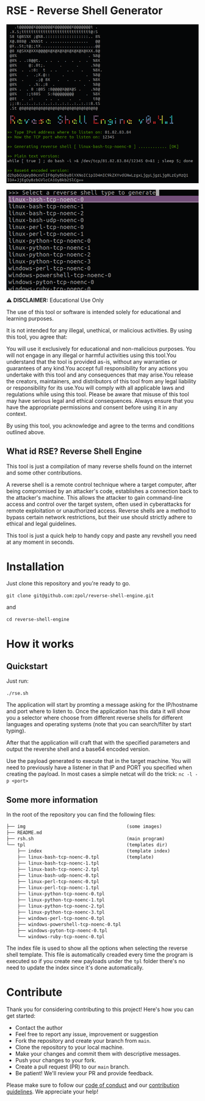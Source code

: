 # RSE - Reverse Shell Generator

![RSE-screenshot-1](img/rse-screenshot-1.png)

![RSE-screenshot-1](img/rse-screenshot-2.png)


⚠️ **DISCLAIMER:** Educational Use Only

The use of this tool or software is intended solely for educational and learning purposes. 

It is not intended for any illegal, unethical, or malicious activities. By using this tool, you agree that:

You will use it exclusively for educational and non-malicious purposes. You will not engage in any illegal or harmful activities using this tool.You understand that the tool is provided as-is, without any warranties or guarantees of any kind.You accept full responsibility for any actions you undertake with this tool and any consequences that may arise.You release the creators, maintainers, and distributors of this tool from any legal liability or responsibility for its use.You will comply with all applicable laws and regulations while using this tool. Please be aware that misuse of this tool may have serious legal and ethical consequences. Always ensure that you have the appropriate permissions and consent before using it in any context.

By using this tool, you acknowledge and agree to the terms and conditions outlined above.

## What id RSE? Reverse Shell Engine 
This tool is just a compilation of many reverse shells found on the internet and some other contributions.

A reverse shell is a remote control technique where a target computer, after being compromised by an attacker's code, establishes a connection back to the attacker's machine. This allows the attacker to gain command-line access and control over the target system, often used in cyberattacks for remote exploitation or unauthorized access. Reverse shells are a method to bypass certain network restrictions, but their use should strictly adhere to ethical and legal guidelines.

This tool is just a quick help to handy copy and paste any revshell you need at any moment in seconds. 

# Installation

Just clone this repository and you're ready to go.

`git clone git@github.com:zpol/reverse-shell-engine.git`

and

`cd reverse-shell-engine`


# How it works

## Quickstart 

Just run: 

`./rse.sh` 

The application will start by promting a message asking for the IP/hostname and port where to listen to. 
Once the application has this data it will show you a selector where choose from different reverse shells for different languages and operating systems (note that you can search/filter by start typing). 

After that the application will craft that with the specified parameters and output the revershe shell and a base64 encoded version.

Use the payload generated to execute that in the target machine. You will need to previously have a listener in that IP and PORT you specified when creating the payload. In most cases a simple netcat will do the trick: `nc -l -p <port>`

## Some more information

In the root of the repository you can find the following files: 

```
├── img                                     (some images)
├── README.md           
├── rsh.sh                                  (main program)
└── tpl                                     (templates dir)
    ├── index                               (template index)
    ├── linux-bash-tcp-noenc-0.tpl          (template)
    ├── linux-bash-tcp-noenc-1.tpl
    ├── linux-bash-tcp-noenc-2.tpl
    ├── linux-bash-udp-noenc-0.tpl
    ├── linux-perl-tcp-noenc-0.tpl
    ├── linux-perl-tcp-noenc-1.tpl
    ├── linux-python-tcp-noenc-0.tpl
    ├── linux-python-tcp-noenc-1.tpl
    ├── linux-python-tcp-noenc-2.tpl
    ├── linux-python-tcp-noenc-3.tpl
    ├── windows-perl-tcp-noenc-0.tpl
    ├── windows-powershell-tcp-noenc-0.tpl
    ├── windows-pyton-tcp-noenc-0.tpl
    └── windows-ruby-tcp-noenc-0.tpl

```

The index file is used to show all the options when selecting the reverse shell template. 
This file is automatically creaded every time the program is executed so if you create new payloads under the `tpl` folder there's no need to update the index since it's done automatically.

# Contribute

Thank you for considering contributing to this project! Here's how you can get started:

- Contact the author
- Feel free to report any issue, improvement or suggestion
- Fork the repository and create your branch from `main`.
- Clone the repository to your local machine.
- Make your changes and commit them with descriptive messages.
- Push your changes to your fork.
- Create a pull request (PR) to our `main` branch.
- Be patient! We'll review your PR and provide feedback.

Please make sure to follow our [code of conduct](CODE_OF_CONDUCT.md) and our [contribution guidelines](CONTRIBUTING.md). We appreciate your help!

